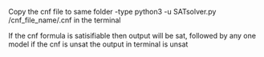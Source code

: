 Copy the cnf file to same folder -type python3 -u SATsolver.py /cnf_file_name/.cnf in the terminal

If the cnf formula is satisifiable then output will be sat, followed by any one model
if the cnf is unsat the output in terminal is unsat

